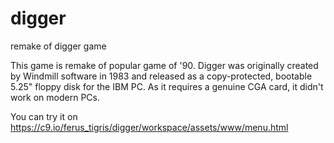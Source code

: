 digger
======

remake of digger game

This game is remake of popular game of '90.
Digger was originally created by Windmill software in 1983 and released as a copy-protected, bootable 5.25" floppy disk for the IBM PC. As it requires a genuine CGA card, it didn't work on modern PCs.

You can try it on https://c9.io/ferus_tigris/digger/workspace/assets/www/menu.html
